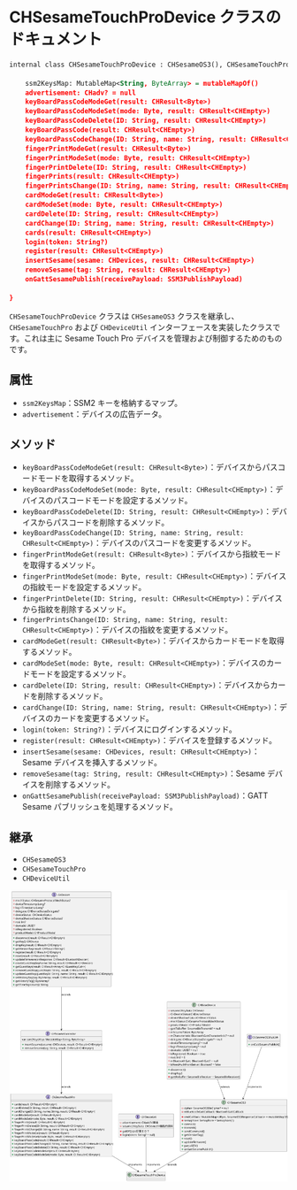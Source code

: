 # CHSesameTouchProDevice クラスのドキュメント
```svg
internal class CHSesameTouchProDevice : CHSesameOS3(), CHSesameTouchPro, CHDeviceUtil {

    ssm2KeysMap: MutableMap<String, ByteArray> = mutableMapOf()
    advertisement: CHadv? = null
    keyBoardPassCodeModeGet(result: CHResult<Byte>)
    keyBoardPassCodeModeSet(mode: Byte, result: CHResult<CHEmpty>)
    keyBoardPassCodeDelete(ID: String, result: CHResult<CHEmpty>)
    keyBoardPassCode(result: CHResult<CHEmpty>)
    keyBoardPassCodeChange(ID: String, name: String, result: CHResult<CHEmpty>)
    fingerPrintModeGet(result: CHResult<Byte>)
    fingerPrintModeSet(mode: Byte, result: CHResult<CHEmpty>)
    fingerPrintDelete(ID: String, result: CHResult<CHEmpty>)
    fingerPrints(result: CHResult<CHEmpty>)
    fingerPrintsChange(ID: String, name: String, result: CHResult<CHEmpty>)
    cardModeGet(result: CHResult<Byte>)
    cardModeSet(mode: Byte, result: CHResult<CHEmpty>)
    cardDelete(ID: String, result: CHResult<CHEmpty>)
    cardChange(ID: String, name: String, result: CHResult<CHEmpty>)
    cards(result: CHResult<CHEmpty>)
    login(token: String?)
    register(result: CHResult<CHEmpty>)
    insertSesame(sesame: CHDevices, result: CHResult<CHEmpty>)
    removeSesame(tag: String, result: CHResult<CHEmpty>)
    onGattSesamePublish(receivePayload: SSM3PublishPayload)
                                                                    
}                                                                    


```
`CHSesameTouchProDevice` クラスは `CHSesameOS3` クラスを継承し、`CHSesameTouchPro` および `CHDeviceUtil` インターフェースを実装したクラスです。これは主に Sesame Touch Pro デバイスを管理および制御するためのものです。

## 属性

- `ssm2KeysMap`：SSM2 キーを格納するマップ。
- `advertisement`：デバイスの広告データ。

## メソッド

- `keyBoardPassCodeModeGet(result: CHResult<Byte>)`：デバイスからパスコードモードを取得するメソッド。
- `keyBoardPassCodeModeSet(mode: Byte, result: CHResult<CHEmpty>)`：デバイスのパスコードモードを設定するメソッド。
- `keyBoardPassCodeDelete(ID: String, result: CHResult<CHEmpty>)`：デバイスからパスコードを削除するメソッド。
- `keyBoardPassCodeChange(ID: String, name: String, result: CHResult<CHEmpty>)`：デバイスのパスコードを変更するメソッド。
- `fingerPrintModeGet(result: CHResult<Byte>)`：デバイスから指紋モードを取得するメソッド。
- `fingerPrintModeSet(mode: Byte, result: CHResult<CHEmpty>)`：デバイスの指紋モードを設定するメソッド。
- `fingerPrintDelete(ID: String, result: CHResult<CHEmpty>)`：デバイスから指紋を削除するメソッド。
- `fingerPrintsChange(ID: String, name: String, result: CHResult<CHEmpty>)`：デバイスの指紋を変更するメソッド。
- `cardModeGet(result: CHResult<Byte>)`：デバイスからカードモードを取得するメソッド。
- `cardModeSet(mode: Byte, result: CHResult<CHEmpty>)`：デバイスのカードモードを設定するメソッド。
- `cardDelete(ID: String, result: CHResult<CHEmpty>)`：デバイスからカードを削除するメソッド。
- `cardChange(ID: String, name: String, result: CHResult<CHEmpty>)`：デバイスのカードを変更するメソッド。
- `login(token: String?)`：デバイスにログインするメソッド。
- `register(result: CHResult<CHEmpty>)`：デバイスを登録するメソッド。
- `insertSesame(sesame: CHDevices, result: CHResult<CHEmpty>)`：Sesame デバイスを挿入するメソッド。
- `removeSesame(tag: String, result: CHResult<CHEmpty>)`：Sesame デバイスを削除するメソッド。
- `onGattSesamePublish(receivePayload: SSM3PublishPayload)`：GATT Sesame パブリッシュを処理するメソッド。

## 継承

- `CHSesameOS3`
- `CHSesameTouchPro`
- `CHDeviceUtil`

![CHSesameTouchProDevice](CHSesameTouchProDevice.svg)
